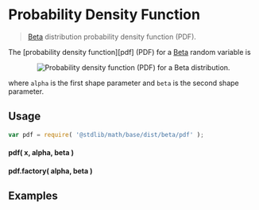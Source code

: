 Probability Density Function
===
> [Beta][beta] distribution probability density function (PDF).

<!-- <intro> -->

The [probability density function][pdf] (PDF) for a [Beta][beta] random variable is

<!-- <equation class="equation" label="eq:" align="center" raw="" alt=""> -->
<div class="equation" align="center" data-raw-text="f(x;\alpha,\beta)= \begin{cases} \frac{\Gamma(\alpha + \beta)}{\Gamma(\alpha) + \Gamma(\beta)}{x^{\alpha-1}(1-x)^{\beta-1}} &amp; \text{ for } x \in (0,1) \\
0 &amp; \text{ otherwise }
\end{cases}" data-equation="eq:pdf_function">
	<img src="https://cdn.rawgit.com/distributions-io/beta-pdf/8fe75e73263bfc55e7208ea1ac6cba505a923221/docs/img/eqn.svg" alt="Probability density function (PDF) for a Beta distribution.">
	<br>
</div>

where `alpha` is the first shape parameter and `beta` is the second shape parameter.

<!-- </intro> -->

<!-- <usage> -->

## Usage
``` javascript
var pdf = require( '@stdlib/math/base/dist/beta/pdf' );
```

#### pdf( x, alpha, beta )
#### pdf.factory( alpha, beta )
<!-- </usage> -->

<!-- <examples> -->
## Examples

``` javascript
```
<!-- </examples> -->


<!-- <links> -->

[beta]: https://en.wikipedia.org/wiki/Beta_distribution

<!-- </links> -->